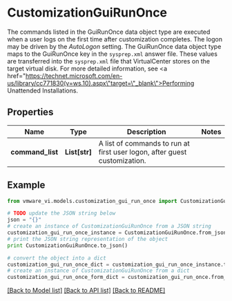 # CustomizationGuiRunOnce

The commands listed in the GuiRunOnce data object type are executed when a user logs on the first time after customization completes.  The logon may be driven by the *AutoLogon* setting.  The GuiRunOnce data object type maps to the GuiRunOnce key in the `sysprep.xml` answer file. These values are transferred into the `sysprep.xml` file that VirtualCenter stores on the target virtual disk. For more detailed information, see <a href=\"https://technet.microsoft.com/en-us/library/cc771830(v=ws.10).aspx\"target=\"_blank\">Performing Unattended Installations</a>. 

## Properties
Name | Type | Description | Notes
------------ | ------------- | ------------- | -------------
**command_list** | **List[str]** | A list of commands to run at first user logon, after guest customization.  | 

## Example

```python
from vmware_vi.models.customization_gui_run_once import CustomizationGuiRunOnce

# TODO update the JSON string below
json = "{}"
# create an instance of CustomizationGuiRunOnce from a JSON string
customization_gui_run_once_instance = CustomizationGuiRunOnce.from_json(json)
# print the JSON string representation of the object
print CustomizationGuiRunOnce.to_json()

# convert the object into a dict
customization_gui_run_once_dict = customization_gui_run_once_instance.to_dict()
# create an instance of CustomizationGuiRunOnce from a dict
customization_gui_run_once_form_dict = customization_gui_run_once.from_dict(customization_gui_run_once_dict)
```
[[Back to Model list]](../README.md#documentation-for-models) [[Back to API list]](../README.md#documentation-for-api-endpoints) [[Back to README]](../README.md)


